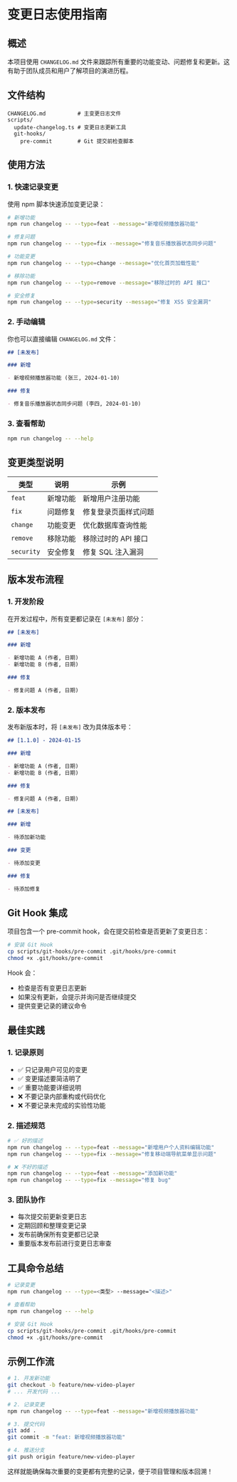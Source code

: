 # 变更日志使用指南

## 概述

本项目使用 `CHANGELOG.md` 文件来跟踪所有重要的功能变动、问题修复和更新。这有助于团队成员和用户了解项目的演进历程。

## 文件结构

```
CHANGELOG.md          # 主变更日志文件
scripts/
  update-changelog.ts # 变更日志更新工具
  git-hooks/
    pre-commit        # Git 提交前检查脚本
```

## 使用方法

### 1. 快速记录变更

使用 npm 脚本快速添加变更记录：

```bash
# 新增功能
npm run changelog -- --type=feat --message="新增视频播放器功能"

# 修复问题
npm run changelog -- --type=fix --message="修复音乐播放器状态同步问题"

# 功能变更
npm run changelog -- --type=change --message="优化首页加载性能"

# 移除功能
npm run changelog -- --type=remove --message="移除过时的 API 接口"

# 安全修复
npm run changelog -- --type=security --message="修复 XSS 安全漏洞"
```

### 2. 手动编辑

你也可以直接编辑 `CHANGELOG.md` 文件：

```markdown
## [未发布]

### 新增

- 新增视频播放器功能 (张三, 2024-01-10)

### 修复

- 修复音乐播放器状态同步问题 (李四, 2024-01-10)
```

### 3. 查看帮助

```bash
npm run changelog -- --help
```

## 变更类型说明

| 类型       | 说明     | 示例                 |
| ---------- | -------- | -------------------- |
| `feat`     | 新增功能 | 新增用户注册功能     |
| `fix`      | 问题修复 | 修复登录页面样式问题 |
| `change`   | 功能变更 | 优化数据库查询性能   |
| `remove`   | 移除功能 | 移除过时的 API 接口  |
| `security` | 安全修复 | 修复 SQL 注入漏洞    |

## 版本发布流程

### 1. 开发阶段

在开发过程中，所有变更都记录在 `[未发布]` 部分：

```markdown
## [未发布]

### 新增

- 新增功能 A (作者, 日期)
- 新增功能 B (作者, 日期)

### 修复

- 修复问题 A (作者, 日期)
```

### 2. 版本发布

发布新版本时，将 `[未发布]` 改为具体版本号：

```markdown
## [1.1.0] - 2024-01-15

### 新增

- 新增功能 A (作者, 日期)
- 新增功能 B (作者, 日期)

### 修复

- 修复问题 A (作者, 日期)

## [未发布]

### 新增

- 待添加新功能

### 变更

- 待添加变更

### 修复

- 待添加修复
```

## Git Hook 集成

项目包含一个 pre-commit hook，会在提交前检查是否更新了变更日志：

```bash
# 安装 Git Hook
cp scripts/git-hooks/pre-commit .git/hooks/pre-commit
chmod +x .git/hooks/pre-commit
```

Hook 会：

- 检查是否有变更日志更新
- 如果没有更新，会提示并询问是否继续提交
- 提供变更记录的建议命令

## 最佳实践

### 1. 记录原则

- ✅ 只记录用户可见的变更
- ✅ 变更描述要简洁明了
- ✅ 重要功能要详细说明
- ❌ 不要记录内部重构或代码优化
- ❌ 不要记录未完成的实验性功能

### 2. 描述规范

```bash
# ✅ 好的描述
npm run changelog -- --type=feat --message="新增用户个人资料编辑功能"
npm run changelog -- --type=fix --message="修复移动端导航菜单显示问题"

# ❌ 不好的描述
npm run changelog -- --type=feat --message="添加新功能"
npm run changelog -- --type=fix --message="修复 bug"
```

### 3. 团队协作

- 每次提交前更新变更日志
- 定期回顾和整理变更记录
- 发布前确保所有变更都已记录
- 重要版本发布前进行变更日志审查

## 工具命令总结

```bash
# 记录变更
npm run changelog -- --type=<类型> --message="<描述>"

# 查看帮助
npm run changelog -- --help

# 安装 Git Hook
cp scripts/git-hooks/pre-commit .git/hooks/pre-commit
chmod +x .git/hooks/pre-commit
```

## 示例工作流

```bash
# 1. 开发新功能
git checkout -b feature/new-video-player
# ... 开发代码 ...

# 2. 记录变更
npm run changelog -- --type=feat --message="新增视频播放器功能"

# 3. 提交代码
git add .
git commit -m "feat: 新增视频播放器功能"

# 4. 推送分支
git push origin feature/new-video-player
```

这样就能确保每次重要的变更都有完整的记录，便于项目管理和版本回溯！
